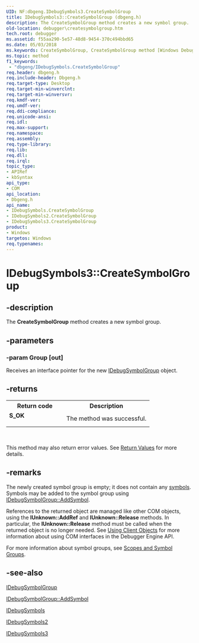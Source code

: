 ```yaml
---
UID: NF:dbgeng.IDebugSymbols3.CreateSymbolGroup
title: IDebugSymbols3::CreateSymbolGroup (dbgeng.h)
description: The CreateSymbolGroup method creates a new symbol group.
old-location: debugger\createsymbolgroup.htm
tech.root: debugger
ms.assetid: f55aa290-5e57-48d8-9454-370c494bbd65
ms.date: 05/03/2018
ms.keywords: CreateSymbolGroup, CreateSymbolGroup method [Windows Debugging], CreateSymbolGroup method [Windows Debugging],IDebugSymbols interface, CreateSymbolGroup method [Windows Debugging],IDebugSymbols2 interface, CreateSymbolGroup method [Windows Debugging],IDebugSymbols3 interface, IDebugSymbols interface [Windows Debugging],CreateSymbolGroup method, IDebugSymbols2 interface [Windows Debugging],CreateSymbolGroup method, IDebugSymbols2::CreateSymbolGroup, IDebugSymbols3 interface [Windows Debugging],CreateSymbolGroup method, IDebugSymbols3.CreateSymbolGroup, IDebugSymbols3::CreateSymbolGroup, IDebugSymbols::CreateSymbolGroup, IDebugSymbols_fe8b31b2-0c5c-4dde-9d60-a353893e3f65.xml, dbgeng/IDebugSymbols2::CreateSymbolGroup, dbgeng/IDebugSymbols3::CreateSymbolGroup, dbgeng/IDebugSymbols::CreateSymbolGroup, debugger.createsymbolgroup
ms.topic: method
f1_keywords:
 - "dbgeng/IDebugSymbols.CreateSymbolGroup"
req.header: dbgeng.h
req.include-header: Dbgeng.h
req.target-type: Desktop
req.target-min-winverclnt: 
req.target-min-winversvr: 
req.kmdf-ver: 
req.umdf-ver: 
req.ddi-compliance: 
req.unicode-ansi: 
req.idl: 
req.max-support: 
req.namespace: 
req.assembly: 
req.type-library: 
req.lib: 
req.dll: 
req.irql: 
topic_type:
- APIRef
- kbSyntax
api_type:
- COM
api_location:
- Dbgeng.h
api_name:
- IDebugSymbols.CreateSymbolGroup
- IDebugSymbols2.CreateSymbolGroup
- IDebugSymbols3.CreateSymbolGroup
product:
- Windows
targetos: Windows
req.typenames: 
---
```


# IDebugSymbols3::CreateSymbolGroup


## -description


The <b>CreateSymbolGroup</b>  method creates a new symbol group.


## -parameters




### -param Group [out]

Receives an interface pointer for the new <a href="https://docs.microsoft.com/windows-hardware/drivers/ddi/content/dbgeng/nn-dbgeng-idebugsymbolgroup">IDebugSymbolGroup</a> object.


## -returns



<table>
<tr>
<th>Return code</th>
<th>Description</th>
</tr>
<tr>
<td width="40%">
<dl>
<dt><b>S_OK</b></dt>
</dl>
</td>
<td width="60%">
The method was successful.

</td>
</tr>
</table>
 

This method may also return error values.  See <a href="https://docs.microsoft.com/windows-hardware/drivers/debugger/hresult-values">Return Values</a> for more details.




## -remarks



The newly created symbol group is empty; it does not contain any <a href="https://docs.microsoft.com/windows-hardware/drivers/debugger/symbols4">symbols</a>.  Symbols may be added to the symbol group using <a href="https://docs.microsoft.com/windows-hardware/drivers/ddi/content/dbgeng/nf-dbgeng-idebugsymbolgroup2-addsymbol">IDebugSymbolGroup::AddSymbol</a>.

References to the returned object are managed like other COM objects, using the <b>IUnknown::AddRef</b> and <b>IUnknown::Release</b> methods.  In particular, the <b>IUnknown::Release</b> method must be called when the returned object is no longer needed.  See <a href="https://docs.microsoft.com/windows-hardware/drivers/debugger/using-client-objects">Using Client Objects</a> for more information about using COM interfaces in the Debugger Engine API.

For more information about symbol groups, see <a href="https://docs.microsoft.com/windows-hardware/drivers/debugger/scopes-and-symbol-groups">Scopes and Symbol Groups</a>.




## -see-also




<a href="https://docs.microsoft.com/windows-hardware/drivers/ddi/content/dbgeng/nn-dbgeng-idebugsymbolgroup">IDebugSymbolGroup</a>



<a href="https://docs.microsoft.com/windows-hardware/drivers/ddi/content/dbgeng/nf-dbgeng-idebugsymbolgroup2-addsymbol">IDebugSymbolGroup::AddSymbol</a>



<a href="https://docs.microsoft.com/windows-hardware/drivers/ddi/content/dbgeng/nn-dbgeng-idebugsymbols">IDebugSymbols</a>



<a href="https://docs.microsoft.com/windows-hardware/drivers/ddi/content/dbgeng/nn-dbgeng-idebugsymbols2">IDebugSymbols2</a>



<a href="https://docs.microsoft.com/windows-hardware/drivers/ddi/content/dbgeng/nn-dbgeng-idebugsymbols3">IDebugSymbols3</a>
 

 

